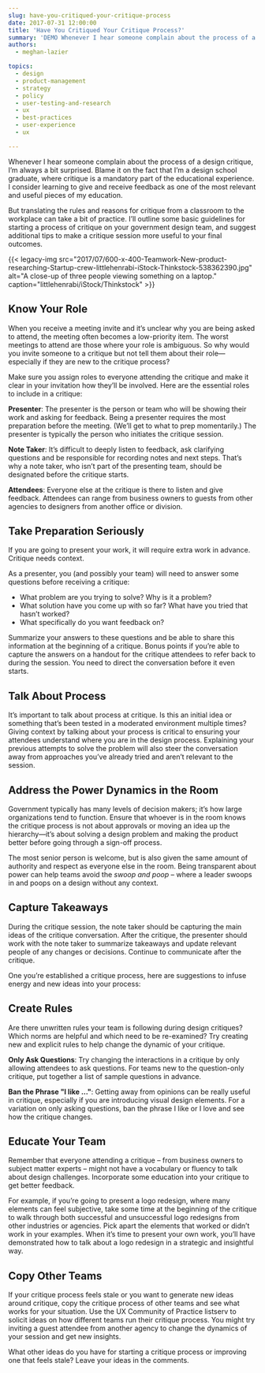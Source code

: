 ```yaml
---
slug: have-you-critiqued-your-critique-process
date: 2017-07-31 12:00:00
title: 'Have You Critiqued Your Critique Process?'
summary: 'DEMO Whenever I hear someone complain about the process of a design critique, I’m always a bit surprised. Blame it on the fact'
authors:
  - meghan-lazier

topics:
  - design
  - product-management
  - strategy
  - policy
  - user-testing-and-research
  - ux
  - best-practices
  - user-experience
  - ux

---
```


Whenever I hear someone complain about the process of a design critique, I’m always a bit surprised. Blame it on the fact that I’m a design school graduate, where critique is a mandatory part of the educational experience. I consider learning to give and receive feedback as one of the most relevant and useful pieces of my education.

But translating the rules and reasons for critique from a classroom to the workplace can take a bit of practice. I’ll outline some basic guidelines for starting a process of critique on your government design team, and suggest additional tips to make a critique session more useful to your final outcomes.

{{< legacy-img src="2017/07/600-x-400-Teamwork-New-product-researching-Startup-crew-littlehenrabi-iStock-Thinkstock-538362390.jpg" alt="A close-up of three people viewing something on a laptop." caption="littlehenrabi/iStock/Thinkstock" >}}

## Know Your Role

When you receive a meeting invite and it’s unclear why you are being asked to attend, the meeting often becomes a low-priority item. The worst meetings to attend are those where your role is ambiguous. So why would you invite someone to a critique but not tell them about their role—especially if they are new to the critique process?

Make sure you assign roles to everyone attending the critique and make it clear in your invitation how they’ll be involved. Here are the essential roles to include in a critique:

**Presenter**: The presenter is the person or team who will be showing their work and asking for feedback. Being a presenter requires the most preparation before the meeting. (We’ll get to what to prep momentarily.) The presenter is typically the person who initiates the critique session.

**Note Taker**: It’s difficult to deeply listen to feedback, ask clarifying questions and be responsible for recording notes and next steps. That’s why a note taker, who isn’t part of the presenting team, should be designated before the critique starts.

**Attendees**: Everyone else at the critique is there to listen and give feedback. Attendees can range from business owners to guests from other agencies to designers from another office or division.

## Take Preparation Seriously

If you are going to present your work, it will require extra work in advance. Critique needs context.

As a presenter, you (and possibly your team) will need to answer some questions before receiving a critique:

- What problem are you trying to solve? Why is it a problem?
- What solution have you come up with so far? What have you tried that hasn’t worked?
 - What specifically do you want feedback on?

Summarize your answers to these questions and be able to share this information at the beginning of a critique. Bonus points if you’re able to capture the answers on a handout for the critique attendees to refer back to during the session. You need to direct the conversation before it even starts.

## Talk About Process

It’s important to talk about process at critique. Is this an initial idea or something that’s been tested in a moderated environment multiple times? Giving context by talking about your process is critical to ensuring your attendees understand where you are in the design process. Explaining your previous attempts to solve the problem will also steer the conversation away from approaches you’ve already tried and aren’t relevant to the session.

## Address the Power Dynamics in the Room

Government typically has many levels of decision makers; it’s how large organizations tend to function. Ensure that whoever is in the room knows the critique process is not about approvals or moving an idea up the hierarchy—it’s about solving a design problem and making the product better before going through a sign-off process.

The most senior person is welcome, but is also given the same amount of authority and respect as everyone else in the room. Being transparent about power can help teams avoid the _swoop and poop_ – where a leader swoops in and poops on a design without any context.

## Capture Takeaways

During the critique session, the note taker should be capturing the main ideas of the critique conversation. After the critique, the presenter should work with the note taker to summarize takeaways and update relevant people of any changes or decisions. Continue to communicate after the critique.

One you’re established a critique process, here are suggestions to infuse energy and new ideas into your process:

## Create Rules

Are there unwritten rules your team is following during design critiques? Which norms are helpful and which need to be re-examined? Try creating new and explicit rules to help change the dynamic of your critique.

**Only Ask Questions**: Try changing the interactions in a critique by only allowing attendees to ask questions. For teams new to the question-only critique, put together a list of sample questions in advance.

**Ban the Phrase "I like ..."**: Getting away from opinions can be really useful in critique, especially if you are introducing visual design elements. For a variation on only asking questions, ban the phrase I like or I love and see how the critique changes.

## Educate Your Team

Remember that everyone attending a critique – from business owners to subject matter experts – might not have a vocabulary or fluency to talk about design challenges. Incorporate some education into your critique to get better feedback.

For example, if you’re going to present a logo redesign, where many elements can feel subjective, take some time at the beginning of the critique to walk through both successful and unsuccessful logo redesigns from other industries or agencies. Pick apart the elements that worked or didn’t work in your examples. When it’s time to present your own work, you’ll have demonstrated how to talk about a logo redesign in a strategic and insightful way.

## Copy Other Teams

If your critique process feels stale or you want to generate new ideas around critique, copy the critique process of other teams and see what works for your situation. Use the UX Community of Practice listserv to solicit ideas on how different teams run their critique process. You might try inviting a guest attendee from another agency to change the dynamics of your session and get new insights.

What other ideas do you have for starting a critique process or improving one that feels stale? Leave your ideas in the comments.
